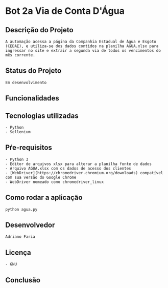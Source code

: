 # Bot 2a Via de Conta D'Água
    
## Descrição do Projeto
    A automação acessa a página da Companhia Estadual de Água e Esgoto (CEDAE), e utiliza-se dos dados contidos na planilha AGUA.xlsx para ingressar no site e extrair a segunda via de todos os vencimentos do mês corrente.

## Status do Projeto
    Em desenvolvimento

## Funcionalidades
    
## Tecnologias utilizadas
    - Python
    - Sellenium

## Pŕe-requisitos
    - Python 3
    - Editor de arquivos xlsx para alterar a planilha fonte de dados
    - Arquivo AGUA.xlsx com os dados de acesso dos clientes
    - [WebDriver](https://chromedriver.chromium.org/downloads) compatível com sua versão do Google Chrome
    - WebDriver nomeado como chromedriver_linux

## Como rodar a aplicação
    python agua.py
    
## Desenvolvedor
    Adriano Faria

## Licença
    - GNU

## Conclusão
